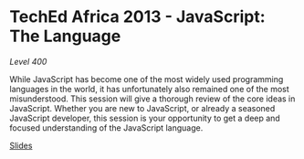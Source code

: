TechEd Africa 2013 - JavaScript: The Language
======================

_Level 400_

While JavaScript has become one of the most widely used programming languages in the world, it has unfortunately also remained one of the most misunderstood. This session will give a thorough review of the core ideas in JavaScript. Whether you are new to JavaScript, or already a seasoned JavaScript developer, this session is your opportunity to get a deep and focused understanding of the JavaScript language.

[Slides](https://www.dropbox.com/s/mf5c402e085potk/TechEd%202013%20-%20JavaScript.pptx)
